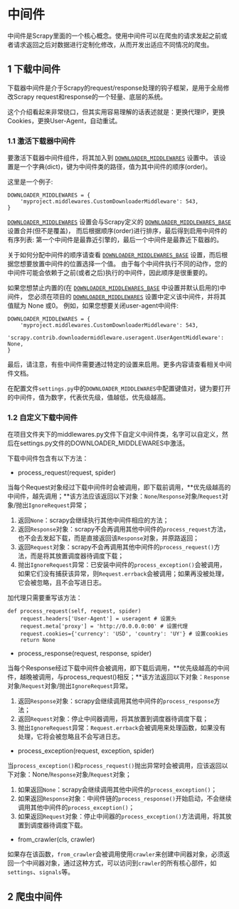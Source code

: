 # 中间件

中间件是Scrapy里面的一个核心概念。使用中间件可以在爬虫的请求发起之前或者请求返回之后对数据进行定制化修改，从而开发出适应不同情况的爬虫。

## 1 下载中间件

下载器中间件是介于Scrapy的request/response处理的钩子框架，是用于全局修改Scrapy request和response的一个轻量、底层的系统。

这个介绍看起来非常绕口，但其实用容易理解的话表述就是：更换代理IP，更换Cookies，更换User-Agent，自动重试。



### 1.1 激活下载器中间件

要激活下载器中间件组件，将其加入到 [`DOWNLOADER_MIDDLEWARES`](https://scrapy-chs.readthedocs.io/zh_CN/0.24/topics/settings.html#std:setting-DOWNLOADER_MIDDLEWARES) 设置中。 该设置是一个字典(dict)，键为中间件类的路径，值为其中间件的顺序(order)。

这里是一个例子:

```
DOWNLOADER_MIDDLEWARES = {
    'myproject.middlewares.CustomDownloaderMiddleware': 543,
}
```

[`DOWNLOADER_MIDDLEWARES`](https://scrapy-chs.readthedocs.io/zh_CN/0.24/topics/settings.html#std:setting-DOWNLOADER_MIDDLEWARES) 设置会与Scrapy定义的 [`DOWNLOADER_MIDDLEWARES_BASE`](https://scrapy-chs.readthedocs.io/zh_CN/0.24/topics/settings.html#std:setting-DOWNLOADER_MIDDLEWARES_BASE) 设置合并(但不是覆盖)， 而后根据顺序(order)进行排序，最后得到启用中间件的有序列表: 第一个中间件是最靠近引擎的，最后一个中间件是最靠近下载器的。

关于如何分配中间件的顺序请查看 [`DOWNLOADER_MIDDLEWARES_BASE`](https://scrapy-chs.readthedocs.io/zh_CN/0.24/topics/settings.html#std:setting-DOWNLOADER_MIDDLEWARES_BASE) 设置，而后根据您想要放置中间件的位置选择一个值。 由于每个中间件执行不同的动作，您的中间件可能会依赖于之前(或者之后)执行的中间件，因此顺序是很重要的。

如果您想禁止内置的(在 [`DOWNLOADER_MIDDLEWARES_BASE`](https://scrapy-chs.readthedocs.io/zh_CN/0.24/topics/settings.html#std:setting-DOWNLOADER_MIDDLEWARES_BASE) 中设置并默认启用的)中间件， 您必须在项目的 [`DOWNLOADER_MIDDLEWARES`](https://scrapy-chs.readthedocs.io/zh_CN/0.24/topics/settings.html#std:setting-DOWNLOADER_MIDDLEWARES) 设置中定义该中间件，并将其值赋为 None 或0。 例如，如果您想要关闭user-agent中间件:

```
DOWNLOADER_MIDDLEWARES = {
    'myproject.middlewares.CustomDownloaderMiddleware': 543,
    'scrapy.contrib.downloadermiddleware.useragent.UserAgentMiddleware': None,
}
```

最后，请注意，有些中间件需要通过特定的设置来启用。更多内容请查看相关中间件文档。

在配置文件`settings.py`中的`DOWNLOADER_MIDDLEWARES`中配置键值对，键为要打开的中间件，值为数字，代表优先级，值越低，优先级越高。

### 1.2 自定义下载中间件

在项目文件夹下的middlewares.py文件下自定义中间件类，名字可以自定义，然后在settings.py文件的DOWNLOADER_MIDDLEWARES中激活。

下载中间件包含有以下方法：

- process_request(request, spider)

当每个Request对象经过下载中间件时会被调用，即下载前调用，**优先级越高的中间件，越先调用；**该方法应该返回以下对象：`None`/`Response`对象/`Request`对象/抛出`IgnoreRequest`异常；

1. 返回`None`：scrapy会继续执行其他中间件相应的方法；
2. 返回`Response`对象：scrapy不会再调用其他中间件的`process_request`方法，也不会去发起下载，而是直接返回该`Response`对象，并原路返回；
3. 返回`Request`对象：scrapy不会再调用其他中间件的`process_request()`方法，而是将其放置调度器待调度下载；
4. 抛出`IgnoreRequest`异常：已安装中间件的`process_exception()`会被调用，如果它们没有捕获该异常，则`Request.errback`会被调用；如果再没被处理，它会被忽略，且不会写进日志。

加代理只需要重写该方法：

```
def process_request(self, request, spider)	
	request.headers['User-Agent'] = useragent # 设置头
	request.meta['proxy'] = 'http://0.0.0.0:00' # 设置代理
	request.cookies={'currency': 'USD', 'country': 'UY'} # 设置cookies
	return None
```

- process_response(request, response, spider)

当每个Response经过下载中间件会被调用，即下载后调用，**优先级越高的中间件，越晚被调用，与process_request()相反；**该方法返回以下对象：`Response`对象/`Request`对象/抛出`IgnoreRequest`异常。

1. 返回`Response`对象：scrapy会继续调用其他中间件的`process_response`方法；
2. 返回`Request`对象：停止中间器调用，将其放置到调度器待调度下载；
3. 抛出`IgnoreRequest`异常：`Request.errback`会被调用来处理函数，如果没有处理，它将会被忽略且不会写进日志。

- process_exception(request, exception, spider)

当`process_exception()`和`process_request()`抛出异常时会被调用，应该返回以下对象：None/`Response`对象/`Request`对象；

1. 如果返回`None`：scrapy会继续调用其他中间件的`process_exception()`；
2. 如果返回`Response`对象：中间件链的`process_response()`开始启动，不会继续调用其他中间件的`process_exception()`；
3. 如果返回`Request`对象：停止中间器的`process_exception()`方法调用，将其放置到调度器待调度下载。

- from_crawler(cls, crawler)

如果存在该函数，`from_crawler`会被调用使用`crawler`来创建中间器对象，必须返回一个中间器对象，通过这种方式，可以访问到`crawler`的所有核心部件，如`settings`、`signals`等。

## 2 爬虫中间件